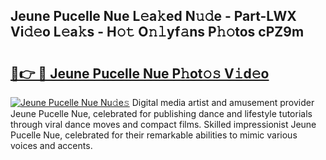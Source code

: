 ## Jeune Pucelle Nue L𝚎a𝚔ed N𝚞𝚍e - Part-LWX Vi𝚍𝚎o L𝚎a𝚔s - H𝚘𝚝 O𝚗𝚕yf𝚊ns P𝚑𝚘tos cPZ9m

# <h2><a href="http://kfbddnd.oniu.top/?m=Jeune+Pucelle+Nue">🔗👉 🔴 Jeune Pucelle Nue P𝚑ot𝚘𝚜 V𝚒d𝚎o</a></h2>

[![Jeune Pucelle Nue Nu𝚍e𝚜](https://i.imgur.com/0qMVB7G.gif)](http://kfbddnd.oniu.top/?m=Jeune+Pucelle+Nue)
Digital media artist and amusement provider Jeune Pucelle Nue, celebrated for publishing dance and lifestyle tutorials through viral dance moves and compact films. Skilled impressionist Jeune Pucelle Nue, celebrated for their remarkable abilities to mimic various voices and accents.  
